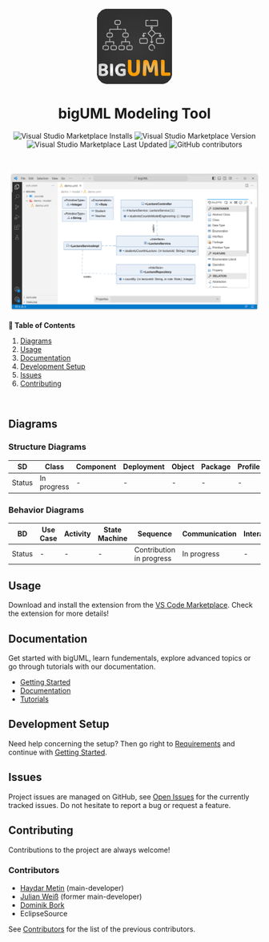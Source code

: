 <!-- LOGO -->
<p align="center">
  <img src="./client/packages/uml-vscode-integration/extension/resources/logo.png" alt="Logo" width="150" height="150" />
</p>

<!-- TITLE -->
<h1 align="center">bigUML Modeling Tool</h1>

<!-- BADGES -->
<p align="center">
  <img alt="Visual Studio Marketplace Installs" src="https://img.shields.io/visual-studio-marketplace/i/BIGModelingTools.umldiagram?color=9cf" height="20"/>
  <img alt="Visual Studio Marketplace Version" src="https://img.shields.io/visual-studio-marketplace/v/BIGModelingTools.umldiagram" height="20"/>
  <img alt="Visual Studio Marketplace Last Updated" src="https://img.shields.io/visual-studio-marketplace/last-updated/BIGModelingTools.umldiagram?color=blue" height="20"/>
  <img alt="GitHub contributors" src="https://img.shields.io/github/contributors/borkdominik/bigUML?color=lightgrey" height="20"/>
</p>
<br />

<!-- DEMO -->
<p align="center">
  <img src="./client/packages/uml-vscode-integration/extension/resources/biguml-vscode.png" alt="Demo" width="800" />
</p>

**📖 Table of Contents**

1. [Diagrams](#diagrams)
2. [Usage](#usage)
3. [Documentation](#documentation)
4. [Development Setup](#development-setup)
5. [Issues](#issues)
6. [Contributing](#contributing)

<br />

## Diagrams

### Structure Diagrams

| SD     | Class       | Component | Deployment | Object | Package | Profile | Composite |
| ------ | ----------- | --------- | ---------- | ------ | ------- | ------- | --------- |
| Status | In progress | -         | -          | -      | -       | -       | -         |

### Behavior Diagrams

| BD     | Use Case | Activity | State Machine | Sequence                 | Communication | Interaction | Timing |
| ------ | -------- | -------- | ------------- | ------------------------ | ------------- | ----------- | ------ |
| Status | -        | -        | -             | Contribution in progress | In progress   | -           | -      |

## Usage

Download and install the extension from the [VS Code Marketplace](https://marketplace.visualstudio.com/items?itemName=BIGModelingTools.umldiagram). Check the extension for more details!

## Documentation

Get started with bigUML, learn fundementals, explore advanced topics or go through tutorials with our documentation.

- [Getting Started](./docs/getting-started.md)
- [Documentation](./docs/README.md)
- [Tutorials](./docs/tutorial/README.md.md)

## Development Setup

Need help concerning the setup? Then go right to [Requirements](./docs/requirements.md) and continue with [Getting Started](./docs/getting-started.md).

## Issues

Project issues are managed on GitHub, see [Open Issues](./issues) for the currently tracked issues. Do not hesitate to report a bug or request a feature.

## Contributing

Contributions to the project are always welcome!

### Contributors

- [Haydar Metin](https://github.com/haydar-metin) (main-developer)
- [Julian Weiß](https://github.com/deweiiss) (former main-developer)
- [Dominik Bork](https://github.com/borkdominik)
- EclipseSource

See [Contributors](./docs/contributors.md) for the list of the previous contributors.
